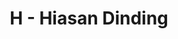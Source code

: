 ---
contest: COMPFEST
year: 2021
round: Final
problem: H
title: H - Hiasan Dinding
pdf: /contests/COMPFEST/2021/final/H - Hiasan Dinding.pdf
---